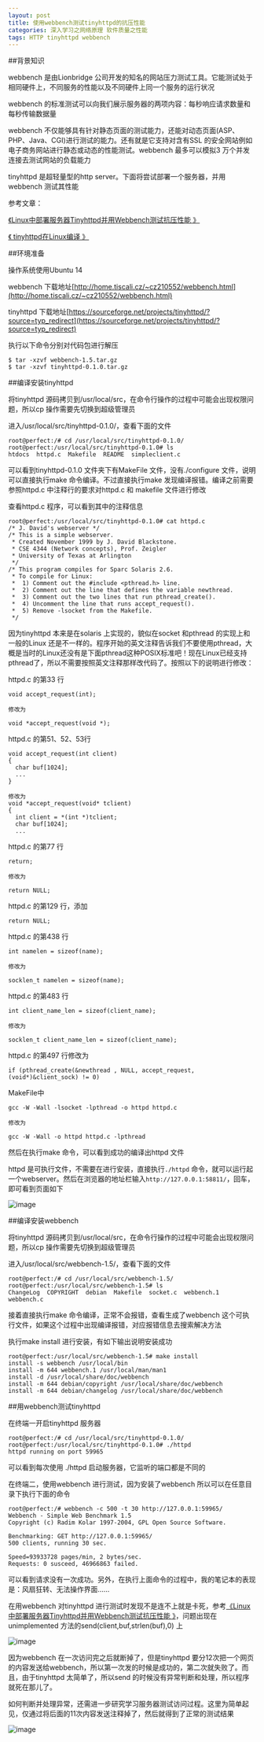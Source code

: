 ```yaml
---
layout: post
title: 使用webbench测试tinyhttpd的抗压性能
categories: 深入学习之网络原理 软件质量之性能
tags: HTTP tinyhttpd webbench
---
```


##背景知识

webbench 是由Lionbridge 公司开发的知名的网站压力测试工具。它能测试处于相同硬件上，不同服务的性能以及不同硬件上同一个服务的运行状况

webbench 的标准测试可以向我们展示服务器的两项内容：每秒响应请求数量和每秒传输数据量

webbench 不仅能够具有针对静态页面的测试能力，还能对动态页面(ASP、PHP、Java、CGI)进行测试的能力。还有就是它支持对含有SSL 的安全网站例如电子商务网站进行静态或动态的性能测试。webbench 最多可以模拟3 万个并发连接去测试网站的负载能力

tinyhttpd 是超轻量型的http server。下面将尝试部署一个服务器，并用webbench 测试其性能

参考文章：

[《Linux中部署服务器Tinyhttpd并用Webbench测试抗压性能 》](http://www.scholat.com/vpost.html?pid=7337)

[《 tinyhttpd在Linux编译 》](http://blog.csdn.net/cqu20093154/article/details/41025885)

##环境准备

操作系统使用Ubuntu 14 

webbench 下载地址[http://home.tiscali.cz/~cz210552/webbench.html](http://home.tiscali.cz/~cz210552/webbench.html)

tinyhttpd 下载地址[https://sourceforge.net/projects/tinyhttpd/?source=typ_redirect](https://sourceforge.net/projects/tinyhttpd/?source=typ_redirect)

执行以下命令分别对代码包进行解压

```
$ tar -xzvf webbench-1.5.tar.gz
$ tar -xzvf tinyhttpd-0.1.0.tar.gz
```

##编译安装tinyhttpd

将tinyhttpd 源码拷贝到/usr/local/src，在命令行操作的过程中可能会出现权限问题，所以cp 操作需要先切换到超级管理员

进入/usr/local/src/tinyhttpd-0.1.0/，查看下面的文件

```
root@perfect:/# cd /usr/local/src/tinyhttpd-0.1.0/
root@perfect:/usr/local/src/tinyhttpd-0.1.0# ls
htdocs  httpd.c  Makefile  README  simpleclient.c
```

可以看到tinyhttpd-0.1.0 文件夹下有MakeFile 文件，没有./configure 文件，说明可以直接执行make 命令编译。不过直接执行make 发现编译报错。编译之前需要参照httpd.c 中注释行的要求对httpd.c 和 makefile 文件进行修改

查看httpd.c 程序，可以看到其中的注释信息

```
root@perfect:/usr/local/src/tinyhttpd-0.1.0# cat httpd.c 
/* J. David's webserver */
/* This is a simple webserver.
 * Created November 1999 by J. David Blackstone.
 * CSE 4344 (Network concepts), Prof. Zeigler
 * University of Texas at Arlington
 */
/* This program compiles for Sparc Solaris 2.6.
 * To compile for Linux:
 *  1) Comment out the #include <pthread.h> line.
 *  2) Comment out the line that defines the variable newthread.
 *  3) Comment out the two lines that run pthread_create().
 *  4) Uncomment the line that runs accept_request().
 *  5) Remove -lsocket from the Makefile.
 */
```

因为tinyhttpd 本来是在solaris 上实现的，貌似在socket 和pthread 的实现上和一般的Linux 还是不一样的。程序开始的英文注释告诉我们不要使用pthread，大概是当时的Linux还没有是下面pthread这种POSIX标准吧！现在Linux已经支持pthread了，所以不需要按照英文注释那样改代码了。按照以下的说明进行修改：

httpd.c 的第33 行

```
void accept_request(int);

修改为

void *accept_request(void *);
```

httpd.c 的第51、52、53行

```
void accept_request(int client)
{
  char buf[1024];
  ...
}

修改为
void *accept_request(void* tclient)
{
  int client = *(int *)tclient;
  char buf[1024];
  ...
```

httpd.c 的第77 行

```
return;

修改为

return NULL;
```

httpd.c 的第129 行，添加

```
return NULL;
```

httpd.c 的第438 行

```
int namelen = sizeof(name);

修改为

socklen_t namelen = sizeof(name);
```

httpd.c 的第483 行

```
int client_name_len = sizeof(client_name);

修改为

socklen_t client_name_len = sizeof(client_name);
```

httpd.c 的第497 行修改为

```
if (pthread_create(&newthread , NULL, accept_request, (void*)&client_sock) != 0)
```

MakeFile中

```
gcc -W -Wall -lsocket -lpthread -o httpd httpd.c

修改为

gcc -W -Wall -o httpd httpd.c -lpthread
```

然后在执行make 命令，可以看到成功的编译出httpd 文件

httpd 是可执行文件，不需要在进行安装，直接执行`./httpd` 命令，就可以运行起一个webserver。然后在浏览器的地址栏输入`http://127.0.0.1:58811/`，回车，即可看到页面如下

![image](../media/image/2016-10-12/01.png)

##编译安装webbench

将tinyhttpd 源码拷贝到/usr/local/src，在命令行操作的过程中可能会出现权限问题，所以cp 操作需要先切换到超级管理员

进入/usr/local/src/webbench-1.5/，查看下面的文件

```
root@perfect:/# cd /usr/local/src/webbench-1.5/
root@perfect:/usr/local/src/webbench-1.5# ls
ChangeLog  COPYRIGHT  debian  Makefile  socket.c  webbench.1  webbench.c
```

接着直接执行make 命令编译，正常不会报错，查看生成了webbench 这个可执行文件，如果这个过程中出现编译报错，对应报错信息去搜索解决方法

执行make install 进行安装，有如下输出说明安装成功

```
root@perfect:/usr/local/src/webbench-1.5# make install
install -s webbench /usr/local/bin	
install -m 644 webbench.1 /usr/local/man/man1	
install -d /usr/local/share/doc/webbench
install -m 644 debian/copyright /usr/local/share/doc/webbench
install -m 644 debian/changelog /usr/local/share/doc/webbench
```

##用webbench测试tinyhttpd

在终端一开启tinyhttpd 服务器

```
root@perfect:/# cd /usr/local/src/tinyhttpd-0.1.0/
root@perfect:/usr/local/src/tinyhttpd-0.1.0# ./httpd 
httpd running on port 59965

```

可以看到每次使用 ./httpd 启动服务器，它监听的端口都是不同的

在终端二，使用webbench 进行测试，因为安装了webbench 所以可以在任意目录下执行下面的命令

```
root@perfect:/# webbench -c 500 -t 30 http://127.0.0.1:59965/
Webbench - Simple Web Benchmark 1.5
Copyright (c) Radim Kolar 1997-2004, GPL Open Source Software.

Benchmarking: GET http://127.0.0.1:59965/
500 clients, running 30 sec.

Speed=93933728 pages/min, 2 bytes/sec.
Requests: 0 susceed, 46966863 failed.
```

可以看到请求没有一次成功。另外，在执行上面命令的过程中，我的笔记本的表现是：风扇狂转、无法操作界面……

在用webbench 对tinyhttpd 进行测试时发现不是连不上就是卡死，参考[《Linux中部署服务器Tinyhttpd并用Webbench测试抗压性能 》](http://www.scholat.com/vpost.html?pid=7337)，问题出现在unimplemented 方法的send(client,buf,strlen(buf),0) 上

![image](../media/image/2016-10-12/02.png)

因为webbench 在一次访问完之后就断掉了，但是tinyhttpd 要分12次把一个网页的内容发送给webbench，所以第一次发的时候是成功的，第二次就失败了。而且，由于tinyhttpd 太简单了，所以send 的时候没有异常判断和处理，所以程序就死在那儿了。

如何判断并处理异常，还需进一步研究学习服务器测试访问过程。这里为简单起见，仅通过将后面的11次内容发送注释掉了，然后就得到了正常的测试结果

![image](../media/image/2016-10-12/03.png)

